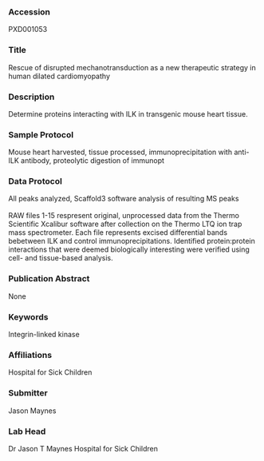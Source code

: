 ### Accession
PXD001053

### Title
Rescue of disrupted mechanotransduction as a new therapeutic strategy in human dilated cardiomyopathy

### Description
Determine proteins interacting with ILK in transgenic mouse heart tissue.

### Sample Protocol
Mouse heart harvested, tissue processed, immunoprecipitation with anti-ILK antibody, proteolytic digestion of immunopt

### Data Protocol
All peaks analyzed, Scaffold3 software analysis of resulting MS peaks</br></br>RAW files 1-15 respresent original, unprocessed data from the Thermo Scientific Xcalibur software after collection on the Thermo LTQ ion trap mass spectrometer. Each file represents excised differential bands bebetween ILK and control immunoprecipitations. Identified protein:protein interactions that were deemed biologically interesting were verified using cell- and tissue-based analysis.

### Publication Abstract
None

### Keywords
Integrin-linked kinase

### Affiliations
Hospital for Sick Children

### Submitter
Jason Maynes

### Lab Head
Dr Jason T Maynes
Hospital for Sick Children


